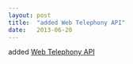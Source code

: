 ```yaml
---
layout: post
title:  "added Web Telephony API"
date:   2013-06-20
---
```


added <a href="http://www.w3.org/TR/telephony/">Web Telephony API</a>

